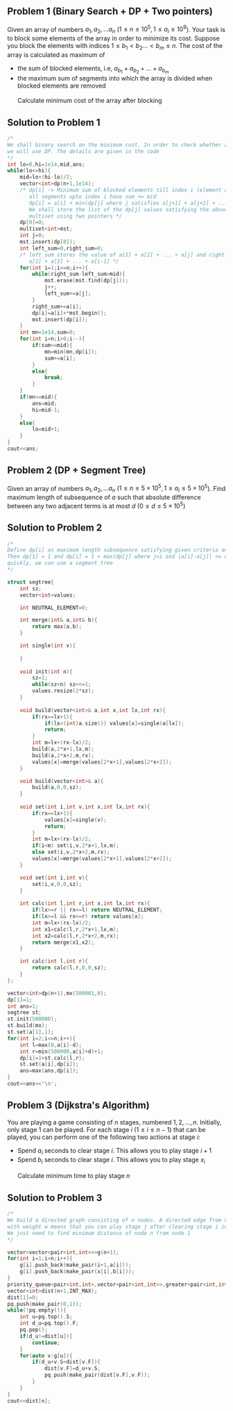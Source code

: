 ## Problem 1 (Binary Search + DP + Two pointers)

Given an array of numbers $a_1, a_2, ... a_n$ ($1 \leq n \leq 10^5, 1 \leq a_i \leq 10^9$). Your task is to block some elements of the array in order to minimize its cost. Suppose you block the elements with indices $1 \leq b_1 < b_2 ... < b_m \leq n$. The cost of the array is calculated as maximum of
- the sum of blocked elements, i.e, $a_{b_1} + a_{b_2} + ... + a_{b_m}$
- the maximum sum of segments into which the array is divided when blocked elements are removed\
\
Calculate minimum cost of the array after blocking

## Solution to Problem 1
```cpp
/*
We shall binary search on the minimum cost. In order to check whether a cost <= mid is achievable or not,
we will use DP. The details are given in the code 
*/
int lo=0,hi=1e14,mid,ans;
while(lo<=hi){
    mid=lo+(hi-lo)/2;
    vector<int>dp(n+1,1e14);
    /* dp[i] -> Minimum sum of blocked elements till index i (element at index i is blocked) such that
       all segments upto index i have sum <= mid
       dp[i] = a[i] + min(dp[j] where j satisfies a[j+1] + a[j+2] + ... + a[i-1] <= mid)
       We shall store the list of the dp[j] values satisfying the above criteria in a
       multiset using two pointers */
    dp[0]=0;
    multiset<int>mst;
    int j=0;
    mst.insert(dp[0]);
    int left_sum=0,right_sum=0;
    /* left_sum stores the value of a[1] + a[2] + ... + a[j] and right_sum stores the value of
       a[1] + a[2] + ... + a[i-1] */
    for(int i=1;i<=n;i++){
        while(right_sum-left_sum>mid){
            mst.erase(mst.find(dp[j]));
            j++;
            left_sum+=a[j];
        }
        right_sum+=a[i];
        dp[i]=a[i]+*mst.begin();
        mst.insert(dp[i]);
    }
    int mn=1e14,sum=0;
    for(int i=n;i>0;i--){
        if(sum<=mid){
            mn=min(mn,dp[i]);
            sum+=a[i];
        }
        else{
            break;
        }
    }
    if(mn<=mid){
        ans=mid;
        hi=mid-1;
    }
    else{
        lo=mid+1;
    }
}
cout<<ans;
```

## Problem 2 (DP + Segment Tree)

Given an array of numbers $a_1, a_2, ... a_n$ ($1 \leq n \leq 5 \times 10^5, 1 \leq a_i \leq 5 \times 10^5$). Find maximum length of subsequence of $a$ such that absolute difference between any two adjacent terms is at most $d$ ($0 \leq d \leq 5 \times 10^5$)

## Solution to Problem 2
```cpp
/*
Define dp[i] as maximum length subsequence satisfying given criteria and ending at index i.
Then dp[1] = 1 and dp[i] = 1 + max(dp[j] where j<i and |a[i]-a[j]| <= d). To find such a j
quickly, we can use a segment tree
*/

struct segtree{
    int sz;
    vector<int>values;

    int NEUTRAL_ELEMENT=0;

    int merge(int& a,int& b){
        return max(a,b);
    }

    int single(int v){
        
    }
    
    void init(int n){
        sz=1; 
        while(sz<n) sz<<=1; 
        values.resize(2*sz);
    }
    
    void build(vector<int>& a,int x,int lx,int rx){
        if(rx==lx+1){
            if(lx<(int)a.size()) values[x]=single(a[lx]); 
            return;
        } 
        int m=lx+(rx-lx)/2; 
        build(a,2*x+1,lx,m); 
        build(a,2*x+2,m,rx); 
        values[x]=merge(values[2*x+1],values[2*x+2]);
    }

    void build(vector<int>& a){
        build(a,0,0,sz);
    }
    
    void set(int i,int v,int x,int lx,int rx){
        if(rx==lx+1){
            values[x]=single(v); 
            return;
        } 
        int m=lx+(rx-lx)/2; 
        if(i<m) set(i,v,2*x+1,lx,m); 
        else set(i,v,2*x+2,m,rx); 
        values[x]=merge(values[2*x+1],values[2*x+2]);
    }

    void set(int i,int v){
        set(i,v,0,0,sz);
    }
    
    int calc(int l,int r,int x,int lx,int rx){
        if(lx>=r || rx<=l) return NEUTRAL_ELEMENT; 
        if(lx>=l && rx<=r) return values[x]; 
        int m=lx+(rx-lx)/2; 
        int x1=calc(l,r,2*x+1,lx,m); 
        int x2=calc(l,r,2*x+2,m,rx); 
        return merge(x1,x2);
    }

    int calc(int l,int r){
        return calc(l,r,0,0,sz);
    }
};

vector<int>dp(n+1),mx(500001,0);
dp[1]=1;
int ans=1;
segtree st;
st.init(500000);
st.build(mx);
st.set(a[1],1);
for(int i=2;i<=n;i++){
    int l=max(0,a[i]-d);
    int r=min(500000,a[i]+d)+1;
    dp[i]=1+st.calc(l,r);
    st.set(a[i],dp[i]);
    ans=max(ans,dp[i]);
}
cout<<ans<<'\n';
```

## Problem 3 (Dijkstra's Algorithm)

You are playing a game consisting of $n$ stages, numbered $1, 2, ..., n$. Initially, only stage $1$ can be played. For each stage $i$ ($1 \leq i \leq n - 1$) that can be played, you can perform one of the following two actions at stage $i$:
- Spend $a_i$ seconds to clear stage $i$. This allows you to play stage $i+1$
- Spend $b_i$ seconds to clear stage $i$. This allows you to play stage $x_i$\
\
Calculate minimum time to play stage $n$

## Solution to Problem 3
```cpp
/*
We build a directed graph consisting of n nodes. A directed edge from node i to j
with weight w means that you can play stage j after clearing stage i in w seconds.
We just need to find minimum distance of node n from node 1
*/

vector<vector<pair<int,int>>>g(n+1);
for(int i=1;i<n;i++){
    g[i].push_back(make_pair(i+1,a[i]));
    g[i].push_back(make_pair(x[i],b[i]));
}
priority_queue<pair<int,int>,vector<pair<int,int>>,greater<pair<int,int>>>pq;
vector<int>dist(n+1,INT_MAX);
dist[1]=0;
pq.push(make_pair(0,1));
while(!pq.empty()){
    int u=pq.top().S;
    int d_u=pq.top().F;
    pq.pop();
    if(d_u!=dist[u]){
        continue;
    }
    for(auto v:g[u]){
        if(d_u+v.S<dist[v.F]){
            dist[v.F]=d_u+v.S;
            pq.push(make_pair(dist[v.F],v.F));
        }
    }
}
cout<<dist[n];
```
